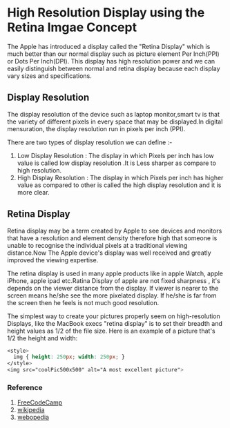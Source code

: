 # High Resolution Display using the Retina Imgae Concept

The Apple has introduced a display called the "Retina Display" which is much better than our normal display such as picture element Per Inch(PPI) or Dots Per Inch(DPI).
This display has high resolution power and we can easily distinguish between normal and retina display because each display vary sizes and specifications.

## Display Resolution

The display resolution of the device such as laptop monitor,smart tv is that the variety of different pixels in every space that may be displayed.In digital mensuration, the display resolution run in pixels per inch (PPI).

There are two types of display resolution we can define :-

1) Low Display Resolution : The display in which Pixels per inch has low value is called low display resolution .It is Less sharper as compare to high resolution.
2) High Display Resolution : The display in which Pixels per inch has higher value as compared to other is called the high display resolution and it is more clear.

## Retina Display

Retina display may be a term created by Apple to see devices and monitors that have a resolution and element density therefore high that someone is unable to recognise the individual pixels at a traditional viewing distance.Now The Apple device's display was well received and greatly improved the viewing expertise.

The retina display is used in many apple products like in apple Watch, apple iPhone, apple ipad etc.Ratina Display of apple are not fixed sharpness , it's depends on the viewer distance from the display. If viewer is nearer to the screen means he/she see the more pixelated display. If he/she is far from the screen then he feels is not much good resolution. 

The simplest way to create your pictures properly seem on high-resolution Displays, like the MacBook execs "retina display" is to set their breadth and height values as  1/2 of the file size. Here is an example of a picture that's 1/2 the height and width:

```css
<style>
  img { height: 250px; width: 250px; }
</style>
<img src="coolPic500x500" alt="A most excellent picture">
```

### Reference

1. [FreeCodeCamp](https://www.freecodecamp.org/learn/responsive-web-design/responsive-web-design-principles/use-a-retina-image-for-higher-resolution-displays)
2. [wikipedia](https://en.wikipedia.org/wiki/Display_resolution)
3. [webopedia](https://www.webopedia.com/definitions/retina-display/)
